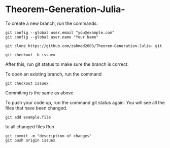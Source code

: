 # Theorem-Generation-Julia-

To create a new branch, run the commands:

    git config --global user.email "you@example.com"
    git config --global user.name "Your Name"

    git clone https://github.com/zahmed2003/Theorem-Generation-Julia-.git

    git checkout -b issuex

After this, run git status to make sure the branch is correct.

To open an existing branch, run the command

    git checkout issuex
    
   Commiting is the same as above

To push your code up, run the command git status again. You will see all the files that have been changed. 

    git add example.file 
   to all changed files
    Run 
    
    git commit -m "description of changes"
    git push origin issuex   
    
